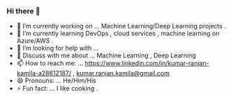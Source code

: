 ### Hi there 👋

<!--
**Kumar-ranjan12345/Kumar-ranjan12345** is a ✨ _special_ ✨ repository because its `README.md` (this file) appears on your GitHub profile.

Here are some ideas to get you started:
-->
- 🔭 I’m currently working on ... Machine Learning/Deep Learning projects .
- 🌱 I’m currently learning DevOps , cloud services , machine learning on Azure/AWS .
- 🤔 I’m looking for help with ...
- 💬 Discuss with me about ... Machine Learning , Deep Learning
- 📫 How to reach me: ... https://www.linkedin.com/in/kumar-ranjan-kamila-a28612187/  , kumar.ranjan.kamila@gmail.com
- 😄 Pronouns: ... He/Him/His
- ⚡ Fun fact: ... I like cooking .

